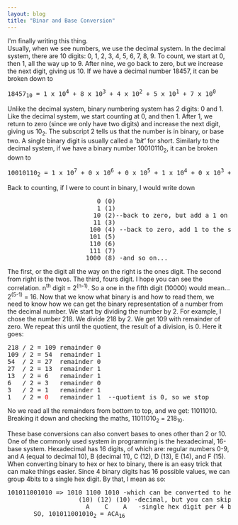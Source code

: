 ```yaml
---
layout: blog
title: "Binar and Base Conversion"
---
```

I'm finally writing this thing.  
Usually, when we see numbers, we use the decimal system. In the decimal system, there are 10 digits: 0, 1, 2, 3, 4, 5, 6, 7, 8, 9. To count, we start at 0, then 1, all the way up to 9. After nine, we go back to zero, but we increase the next digit, giving us 10. If we have a decimal number 18457, it can be broken down to  
<pre>
18457<sub>10</sub> = 1 x 10<sup>4</sup> + 8 x 10<sup>3</sup> + 4 x 10<sup>2</sup> + 5 x 10<sup>1</sup> + 7 x 10<sup>0</sup>
</pre>

Unlike the decimal system, binary numbering system has 2 digits: 0 and 1. Like the decimal system, we start counting at 0, and then 1. After 1, we return to zero (since we only have two digits) and increase the next digit, giving us 10<sub>2</sub>. The subscript 2 tells us that the number is in binary, or base two. A single binary digit is usually called a <span style="color: #000000;"><em>'bit'</em></span> for short. Similarly to the decimal system, if we have a binary number 10010110<sub>2</sub>, it can be broken down to  
<pre>
10010110<sub>2</sub> = 1 x 10<sup>7</sup> + 0 x 10<sup>6</sup> + 0 x 10<sup>5</sup> + 1 x 10<sup>4</sup> + 0 x 10<sup>3</sup> + 1 x 10<sup>2</sup> + 1 x 10<sup>1</sup> + 0 x 10<sup>0</sup> =150<sub>10</sub>
</pre>

Back to counting, if I were to count in binary, I would write down  
<pre>
                        0 (0)
                        1 (1)
                       10 (2)--back to zero, but add a 1 on the left
                       11 (3)
                      100 (4) --back to zero, add 1 to the second,which also goes back to zero
                      101 (5)
                      110 (6)
                      111 (7)
                     1000 (8) -and so on...
</pre>

The first, or the digit all the way on the right is the ones digit. The second from right is the twos. The third, fours digit. I hope you can see the correlation. n<sup>th</sup> digit = 2<sup>(n-1)</sup>.
So a one in the fifth digit (10000) would mean... 2<sup>(5-1)</sup> = 16.
Now that we know what binary is and how to read them, we need to know how we can get the binary representation of a number from the decimal number. We start by dividing the number by 2. For example, I chose the number 218. We divide 218 by 2. We get 109 with remainder of zero. We repeat this until the quotient, the result of a division, is 0. Here it goes:  
<pre>
218 / 2 = 109 remainder 0
109 / 2 = 54  remainder 1
54  / 2 = 27  remainder 0
27  / 2 = 13  remainder 1
13  / 2 = 6   remainder 1
6   / 2 = 3   remainder 0
3   / 2 = 1   remainder 1
1   / 2 = <span style="color: #ff0000;">0</span>   remainder 1  --quotient is 0, so we stop
</pre>

No we read all the remainders from bottom to top, and we get: 11011010. Breaking it down and checking the maths, 11011010<sub>2</sub> = 218<sub>10</sub>.

These base conversions can also convert bases to ones other than 2 or 10. One of the commonly used system in programming is the hexadecimal, 16-base system. Hexadecimal has 16 digits, of which are: regular numbers 0-9, and A (equal to decimal 10), B (decimal 11), C (12), D (13), E (14), and F (15).
When converting binary to hex or hex to binary, there is an easy trick that can make things easier. Since 4 binary digits has 16 possible values, we can group 4bits to a single hex digit. By that, I mean as so:  
<pre>
101011001010 =&gt; 1010 1100 1010 -which can be converted to hex easily
                   (10) (12) (10) -decimal, but you can skip this
                     A    C    A   -single hex digit per 4 bits
       SO, 101011001010<sub>2</sub> = ACA<sub>16</sub>
</pre>